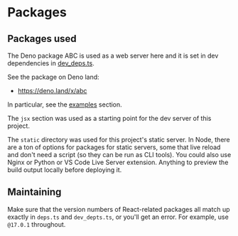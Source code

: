 # Packages

## Packages used

The Deno package ABC is used as a web server here and it is set in dev dependencies in [dev_deps.ts](/dev_deps.ts).

See the package on Deno land:

- https://deno.land/x/abc

In particular, see the [examples](https://deno.land/x/abc@v1.3.1/examples) section. 

The `jsx` section was used as a starting point for the dev server of this project.

The `static` directory was used for this project's static server. In Node, there are a ton of options for packages for static servers, some that live reload and don't need a script (so they can be run as CLI tools). You could also use Nginx or Python or VS Code Live Server extension. Anything to preview the build output locally before deploying it.


## Maintaining

Make sure that the version numbers of React-related packages all match up exactly in `deps.ts` and `dev_depts.ts`, or you'll get an error. For example, use `@17.0.1` throughout.
